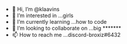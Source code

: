 - 👋 Hi, I’m @klaavins
- 👀 I’m interested in ...girls
- 🌱 I’m currently learning ...how to code
- 💞️ I’m looking to collaborate on ...big *******
- 📫 How to reach me ...discord-broxiz#6432

<!---
klaavins/klaavins is a ✨ special ✨ repository because its `README.md` (this file) appears on your GitHub profile.
You can click the Preview link to take a look at your changes.
--->
